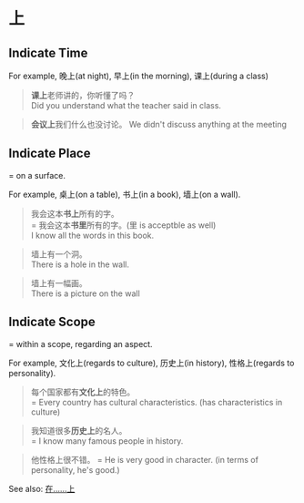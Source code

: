 # 上

## Indicate Time

For example, 晚上(at night), 早上(in the morning), 课上(during a class)

> **课上**老师讲的，你听懂了吗？  
Did you understand what the teacher said in class.

> **会议上**我们什么也没讨论。
We didn't discuss anything at the meeting

## Indicate Place

= on a surface.

For example, 桌上(on a table), 书上(in a book), 墙上(on a wall).

> 我会这本**书上**所有的字。  
= 我会这本**书里**所有的字。(里 is acceptble as well)  
I know all the words in this book.

> 墙上有一个洞。  
There is a hole in the wall.

> 墙上有一幅画。  
There is a picture on the wall

## Indicate Scope

= within a scope, regarding an aspect.

For example, 文化上(regards to culture), 历史上(in history), 性格上(regards to personality).

> 每个国家都有**文化上**的特色。  
= Every country has cultural characteristics. (has characteristics in culture)

> 我知道很多**历史上**的名人。  
= I know many famous people in history.

> 他性格上很不错。
= He is very good in character. (in terms of personality, he's good.)

See also: [在……上](/zai_topic?id=in-regards-to)